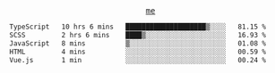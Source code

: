 <p align="center">
  <samp>
    <a href="https://yiwwhl.com">me</a>
  </samp>
</p>

<!--START_SECTION:waka-->

```txt
TypeScript   10 hrs 6 mins   ████████████████████▒░░░░   81.15 %
SCSS         2 hrs 6 mins    ████▒░░░░░░░░░░░░░░░░░░░░   16.93 %
JavaScript   8 mins          ▒░░░░░░░░░░░░░░░░░░░░░░░░   01.08 %
HTML         4 mins          ░░░░░░░░░░░░░░░░░░░░░░░░░   00.59 %
Vue.js       1 min           ░░░░░░░░░░░░░░░░░░░░░░░░░   00.24 %
```

<!--END_SECTION:waka-->